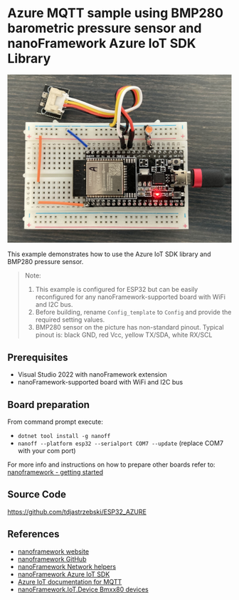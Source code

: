 ﻿# Azure MQTT sample using BMP280 barometric pressure sensor and nanoFramework Azure IoT SDK Library
![](image.jpg)

This example demonstrates how to use the Azure IoT SDK library and BMP280 pressure sensor.
> Note:  
> 1. This example is configured for ESP32 but can be easily reconfigured for any nanoFramework-supported board with WiFi and I2C bus.
> 1. Before building, rename `Config_template` to `Config` and provide the required setting values.
> 1. BMP280 sensor on the picture has non-standard pinout. Typical pinout is: black GND, red Vcc, yellow TX/SDA, white RX/SCL

## Prerequisites
* Visual Studio 2022 with nanoFramework extension
* nanoFramework-supported board with WiFi and I2C bus

## Board preparation
From command prompt execute:  
* `dotnet tool install -g nanoff`
* `nanoff --platform esp32 --serialport COM7 --update` (replace COM7 with your com port)  

For more info and instructions on how to prepare other boards refer to: [nanoframework - getting started](https://docs.nanoframework.net/content/getting-started-guides/getting-started-managed.html)

## Source Code
https://github.com/tdjastrzebski/ESP32_AZURE

## References
* [nanoframework website](https://www.nanoframework.net)
* [nanoframework GitHub](https://github.com/nanoframework)
* [nanoFramework Network helpers](https://github.com/nanoframework/System.Device.Wifi)
* [nanoFramework Azure IoT SDK](https://github.com/nanoframework/nanoFramework.Azure.Devices)
* [Azure IoT documentation for MQTT](https://docs.microsoft.com/en-us/azure/iot-hub/iot-hub-mqtt-support)
* [nanoFramework.IoT.Device Bmxx80 devices](https://github.com/nanoframework/nanoFramework.IoT.Device/tree/develop/devices/Bmxx80)
